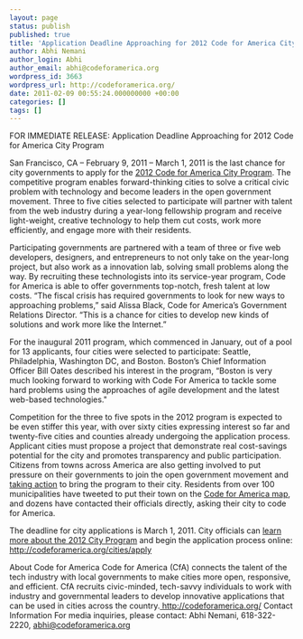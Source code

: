 ```yaml
---
layout: page
status: publish
published: true
title: 'Application Deadline Approaching for 2012 Code for America City Program '
author: Abhi Nemani
author_login: Abhi
author_email: abhi@codeforamerica.org
wordpress_id: 3663
wordpress_url: http://codeforamerica.org/
date: 2011-02-09 00:55:24.000000000 +00:00
categories: []
tags: []
---
```

FOR IMMEDIATE RELEASE:
Application Deadline Approaching for 2012 Code for America City Program

San Francisco, CA – February 9, 2011 – March 1, 2011 is the last chance for city governments to apply for the <a href="http://codeforamerica.org/cities/">2012 Code for America City Program</a>. The competitive program enables forward-thinking cities to solve a critical civic problem with technology and become leaders in the open government movement. Three to five cities selected to participate will partner with talent from the web industry during a year-long fellowship program and receive light-weight, creative technology to help them cut costs, work more efficiently, and engage more with their residents.

Participating governments are partnered with a team of three or five web developers, designers, and entrepreneurs to not only take on the year-long project, but also work as a innovation lab, solving small problems along the way. By recruiting these technologists into its service-year program, Code for America is able to offer governments top-notch, fresh talent at low costs. “The fiscal crisis has required governments to look for new ways to approaching problems,” said Alissa Black, Code for America’s Government Relations Director. “This is a chance for cities to develop new kinds of solutions and work more like the Internet.”

For the inaugural 2011 program, which commenced in January, out of a pool for 13 applicants, four cities were selected to participate: Seattle, Philadelphia, Washington DC, and Boston. Boston’s Chief Information Officer Bill Oates described his interest in the program, “Boston is very much looking forward to working with Code For America to tackle some hard problems using the approaches of agile development and the latest web-based technologies."

Competition for the three to five spots in the 2012 program is expected to be even stiffer this year, with over sixty cities expressing interest so far and twenty-five cities and counties already undergoing the application process. Applicant cities must propose a project that demonstrate real cost-savings potential for the city and promotes transparency and public participation. Citizens from towns across America are also getting involved to put pressure on their governments to join the open government movement and <a href="http://codeforamerica.org/2011/01/28/citizens-taking-action-to-bring-code-for-america-to-their-city/">taking action</a> to bring the program to their city. Residents from over 100 municipalities have tweeted to put their town on the <a href="http://codeforamerica.org/cities/citizen-action-center/">Code for America map</a>, and dozens have contacted their officials directly, asking their city to code for America.

The deadline for city applications is March 1, 2011. City officials can <a href="http://codeforamerica.org/cities/">learn more about the 2012 City Program</a> and begin the application process online: http://codeforamerica.org/cities/apply

About Code for America
Code for America (CfA) connects the talent of the tech industry with local governments to make cities more open, responsive, and efficient. CfA recruits civic-minded, tech-savvy individuals to work with industry and governmental leaders to develop innovative applications that can be used in cities across the country.<a href="http://codeforamerica.org/"> http://codeforamerica.org/</a>
<a href="http://codeforamerica.org/"></a>
Contact Information
For media inquiries, please contact: Abhi Nemani, 618-322-2220, abhi@codeforamerica.org

###
